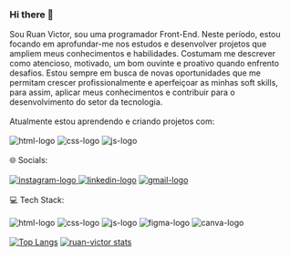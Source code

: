 ### Hi there 📝
Sou Ruan Victor, sou uma programador Front-End. Neste período, estou focando em aprofundar-me nos estudos e desenvolver projetos que ampliem meus conhecimentos e habilidades. Costumam me descrever como atencioso, motivado, um bom ouvinte e proativo quando enfrento desafios. Estou sempre em busca de novas oportunidades que me permitam crescer profissionalmente e aperfeiçoar as minhas soft skills, para assim, aplicar meus conhecimentos e contribuir para o desenvolvimento do setor da tecnologia.
<br>
<br> 
Atualmente estou aprendendo e criando projetos com:
<br>
<br>
<img src ="https://img.shields.io/badge/HTML5-E34F26?style=for-the-badge&logo=html5&logoColor=white" alt ="html-logo"/>
<img src = "https://img.shields.io/badge/CSS3-1572B6?style=for-the-badge&logo=css3&logoColor=white" alt = "css-logo"/>
<img src ="https://img.shields.io/badge/JavaScript-F7DF1E?style=for-the-badge&logo=javascript&logoColor=black" alt = "js-logo"/>
<br>
<br>
🌐 Socials:
<br>
<br>
<a href="https://www.instagram.com/victor.gmx_/"><img src ="https://img.shields.io/badge/Instagram-E4405F?style=for-the-badge&logo=instagram&logoColor=white" alt  = "instagram-logo"/>
<a href="https://www.linkedin.com/in/ruan-victor-5787b429a/"><img src = "https://img.shields.io/badge/LinkedIn-0077B5?style=for-the-badge&logo=linkedin&logoColor=white" alt = "linkedin-logo"/></a>
<a href="https://mail.google.com/mail/u/0/#inbox"><img src = "https://img.shields.io/badge/Gmail-D14836?style=for-the-badge&logo=gmail&logoColor=white" alt ="gmail-logo"/></a>
<br>
<br>
💻 Tech Stack:
<br>
<br>
<img src ="https://img.shields.io/badge/HTML5-E34F26?style=for-the-badge&logo=html5&logoColor=white" alt ="html-logo"/>
<img src = "https://img.shields.io/badge/CSS3-1572B6?style=for-the-badge&logo=css3&logoColor=white" alt = "css-logo"/>
<img src ="https://img.shields.io/badge/JavaScript-F7DF1E?style=for-the-badge&logo=javascript&logoColor=black" alt = "js-logo"/>
<img src ="https://img.shields.io/badge/Figma-F24E1E?style=for-the-badge&logo=figma&logoColor=white" alt = "figma-logo"/>
<img src ="https://img.shields.io/badge/Canva-%2300C4CC.svg?&style=for-the-badge&logo=Canva&logoColor=white" alt = "canva-logo"/>
<br>
<br>
[![Top Langs](https://github-readme-stats.vercel.app/api/top-langs/?username=ruan-victo)](https://github.com/anuraghazra/github-readme-stats)
[![ruan-victor stats](https://github-readme-stats.vercel.app/api?username=ruan-victo)](https://github.com/anuraghazra/github-readme-stats)


























